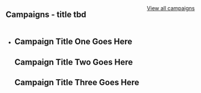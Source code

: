 <div class="grid-container">
  <div class="card-group__header" style="display: grid; grid-template-columns: auto auto;">
    <h2>Campaigns - title tbd</h2>
    <div class="card-group-morelink" style="margin-top: 1rem; justify-self: end;"><a href="{{ headings.link }}">View all campaigns</a></div>
  </div>
    <div class="">
        <ul class="usa-card-group">
            <li class="usa-card tablet:grid-col-4">
                <div class="usa-card__container__campaign-one overlay">
                    <div class="usa-card__header">
                        <h2 class="usa-card__heading">Campaign Title One Goes Here</h2>
                    </div>
                </div>
                <div class="usa-card__container__campaign-two overlay">
                    <div class="usa-card__header">
                        <h2 class="usa-card__heading">Campaign Title Two Goes Here</h2>
                    </div>
                </div>
                <div class="usa-card__container__campaign-three overlay">
                    <div class="usa-card__header">
                        <h2 class="usa-card__heading">Campaign Title Three Goes Here</h2>
                    </div>
                </div>
            </li>
        </ul>
    </div>
  </div>